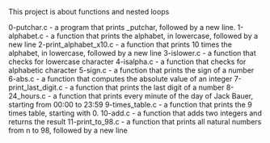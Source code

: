 This project is about functions and nested loops

0-putchar.c - a program that prints _putchar, followed by a new line.
1-alphabet.c - a function that prints the alphabet, in lowercase, followed by a new line
2-print_alphabet_x10.c - a function that prints 10 times the alphabet, in lowercase, followed by a new line
3-islower.c - a function that checks for lowercase character
4-isalpha.c -  a function that checks for alphabetic character
5-sign.c -  a function that prints the sign of a number
6-abs.c - a function that computes the absolute value of an integer
7-print_last_digit.c - a function that prints the last digit of a number
8-24_hours.c -  a function that prints every minute of the day of Jack Bauer, starting from 00:00 to 23:59
9-times_table.c - a function that prints the 9 times table, starting with 0.
10-add.c - a function that adds two integers and returns the result
11-print_to_98.c - a function that prints all natural numbers from n to 98, followed by a new line
